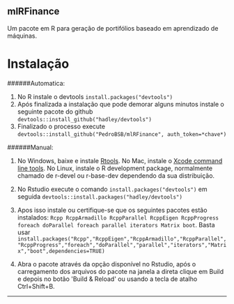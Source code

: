 mlRFinance
---
Um pacote em R para geração de portifólios baseado em aprendizado de máquinas. 


Instalação
===
######Automatica:
1. No R instale o devtools ```install.packages("devtools")```
2. Após finalizada a instalação que pode demorar alguns minutos instale o seguinte pacote do github ```devtools::install_github("hadley/devtools")```
3. Finalizado o processo execute ```devtools::install_github("PedroBSB/mlRFinance", auth_token=*chave*)```

######Manual:
1. No Windows, baixe e instale <a href="https://cran.r-project.org/bin/windows/Rtools/" target="_blank">Rtools</a>. 
No Mac, instale o <a href="https://developer.apple.com/xcode/features/" target="_blank">Xcode command line tools</a>.
No Linux, instale o R development package, normalmente chamado de r-devel ou r-base-dev dependendo da sua distribuição.

2. No Rstudio execute o comando ```install.packages("devtools")``` em seguida ```devtools::install.packages("hadley/devtools")```

3. Apos isso instale ou certifique-se que os seguintes pacotes estão instalados: ```Rcpp RcppArmadillo RcppParallel RcppEigen RcppProgress foreach doParallel foreach parallel iterators Matrix boot```. Basta usar ```install.packages("Rcpp","RcppEigen","RcppArmadillo","RcppParallel","RcppProgress","foreach","doParallel","parallel","iterators","Matrix","boot",dependencies=TRUE)```

4. Abra o pacote através da opção disponível no Rstudio, após o carregamento dos arquivos do pacote na janela a direta clique em Build e depois no botão 'Build & Reload' ou usando a tecla de atalho Ctrl+Shift+B.


-----
